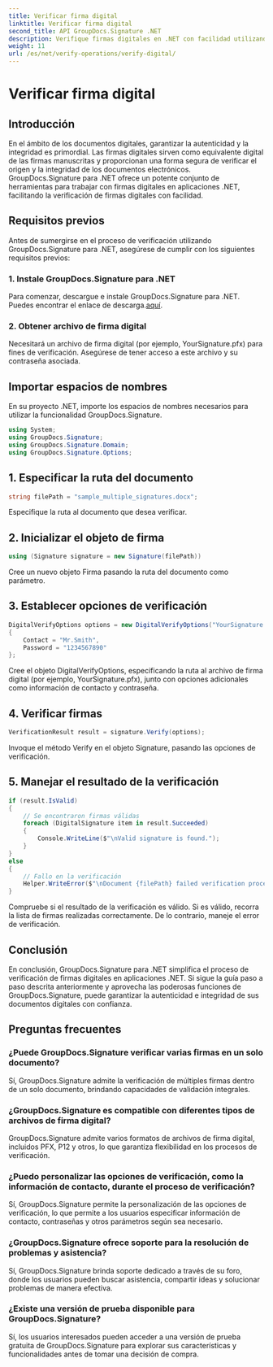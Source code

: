 ```yaml
---
title: Verificar firma digital
linktitle: Verificar firma digital
second_title: API GroupDocs.Signature .NET
description: Verifique firmas digitales en .NET con facilidad utilizando GroupDocs.Signature. Garantice la autenticidad y la integridad de los documentos sin esfuerzo.
weight: 11
url: /es/net/verify-operations/verify-digital/
---
```


# Verificar firma digital

## Introducción
En el ámbito de los documentos digitales, garantizar la autenticidad y la integridad es primordial. Las firmas digitales sirven como equivalente digital de las firmas manuscritas y proporcionan una forma segura de verificar el origen y la integridad de los documentos electrónicos. GroupDocs.Signature para .NET ofrece un potente conjunto de herramientas para trabajar con firmas digitales en aplicaciones .NET, facilitando la verificación de firmas digitales con facilidad.
## Requisitos previos
Antes de sumergirse en el proceso de verificación utilizando GroupDocs.Signature para .NET, asegúrese de cumplir con los siguientes requisitos previos:
### 1. Instale GroupDocs.Signature para .NET
 Para comenzar, descargue e instale GroupDocs.Signature para .NET. Puedes encontrar el enlace de descarga.[aquí](https://releases.groupdocs.com/signature/net/).
### 2. Obtener archivo de firma digital
Necesitará un archivo de firma digital (por ejemplo, YourSignature.pfx) para fines de verificación. Asegúrese de tener acceso a este archivo y su contraseña asociada.

## Importar espacios de nombres
En su proyecto .NET, importe los espacios de nombres necesarios para utilizar la funcionalidad GroupDocs.Signature.

```csharp
using System;
using GroupDocs.Signature;
using GroupDocs.Signature.Domain;
using GroupDocs.Signature.Options;
```
## 1. Especificar la ruta del documento
```csharp
string filePath = "sample_multiple_signatures.docx";
```
Especifique la ruta al documento que desea verificar.
## 2. Inicializar el objeto de firma
```csharp
using (Signature signature = new Signature(filePath))
```
Cree un nuevo objeto Firma pasando la ruta del documento como parámetro.
## 3. Establecer opciones de verificación
```csharp
DigitalVerifyOptions options = new DigitalVerifyOptions("YourSignature.pfx")
{
    Contact = "Mr.Smith",
    Password = "1234567890"
};
```
Cree el objeto DigitalVerifyOptions, especificando la ruta al archivo de firma digital (por ejemplo, YourSignature.pfx), junto con opciones adicionales como información de contacto y contraseña.
## 4. Verificar firmas
```csharp
VerificationResult result = signature.Verify(options);
```
Invoque el método Verify en el objeto Signature, pasando las opciones de verificación.
## 5. Manejar el resultado de la verificación
```csharp
if (result.IsValid)
{
    // Se encontraron firmas válidas
    foreach (DigitalSignature item in result.Succeeded)
    {
        Console.WriteLine($"\nValid signature is found.");
    }
}
else
{
    // Fallo en la verificación
    Helper.WriteError($"\nDocument {filePath} failed verification process.");
}
```
Compruebe si el resultado de la verificación es válido. Si es válido, recorra la lista de firmas realizadas correctamente. De lo contrario, maneje el error de verificación.

## Conclusión
En conclusión, GroupDocs.Signature para .NET simplifica el proceso de verificación de firmas digitales en aplicaciones .NET. Si sigue la guía paso a paso descrita anteriormente y aprovecha las poderosas funciones de GroupDocs.Signature, puede garantizar la autenticidad e integridad de sus documentos digitales con confianza.
## Preguntas frecuentes
### ¿Puede GroupDocs.Signature verificar varias firmas en un solo documento?
Sí, GroupDocs.Signature admite la verificación de múltiples firmas dentro de un solo documento, brindando capacidades de validación integrales.
### ¿GroupDocs.Signature es compatible con diferentes tipos de archivos de firma digital?
GroupDocs.Signature admite varios formatos de archivos de firma digital, incluidos PFX, P12 y otros, lo que garantiza flexibilidad en los procesos de verificación.
### ¿Puedo personalizar las opciones de verificación, como la información de contacto, durante el proceso de verificación?
Sí, GroupDocs.Signature permite la personalización de las opciones de verificación, lo que permite a los usuarios especificar información de contacto, contraseñas y otros parámetros según sea necesario.
### ¿GroupDocs.Signature ofrece soporte para la resolución de problemas y asistencia?
Sí, GroupDocs.Signature brinda soporte dedicado a través de su foro, donde los usuarios pueden buscar asistencia, compartir ideas y solucionar problemas de manera efectiva.
### ¿Existe una versión de prueba disponible para GroupDocs.Signature?
Sí, los usuarios interesados pueden acceder a una versión de prueba gratuita de GroupDocs.Signature para explorar sus características y funcionalidades antes de tomar una decisión de compra.